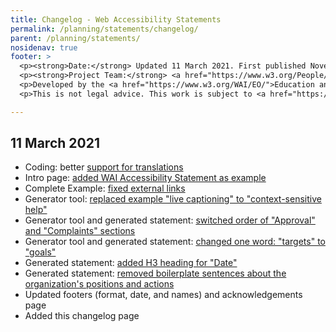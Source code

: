 ```yaml
---
title: Changelog - Web Accessibility Statements
permalink: /planning/statements/changelog/
parent: /planning/statements/
nosidenav: true
footer: >
  <p><strong>Date:</strong> Updated 11 March 2021. First published November 2018.</p>
  <p><strong>Project Team:</strong> <a href="https://www.w3.org/People/shadi">Shadi Abou-Zahra</a>, Eric Velleman, Sanne Eendebak, Roel Antonisse, and Bas de Bruin. <a href="../acknowledgements/">Acknowledgements</a>.</p>
  <p>Developed by the <a href="https://www.w3.org/WAI/EO/">Education and Outreach Working Group (EOWG)</a>. Developed as part of the <a href="https://www.w3.org/WAI/Tools/">WAI-Tools project</a>, co-funded by the European Commission.</p>
  <p>This is not legal advice. This work is subject to <a href="https://www.w3.org/Consortium/Legal/ipr-notice">W3C Policies and Legal Information</a>, including <a href="https://www.w3.org/Consortium/Legal/copyright-documents">Disclaimer of liability</a>.</p>

---
```


## 11 March 2021

* Coding: better [support for translations](https://github.com/w3c/wai-statements/pull/143)
* Intro page: [added WAI Accessibility Statement as example](https://github.com/w3c/wai-statements/pull/138)
* Complete Example: [fixed external links](https://github.com/w3c/wai-statements/pull/137)
* Generator tool: [replaced example "live captioning" to "context-sensitive help"](https://github.com/w3c/wai-statements/pull/145)
* Generator tool and generated statement: [switched order of "Approval" and "Complaints" sections](https://github.com/w3c/wai-statements/pull/140)
* Generator tool and generated statement: [changed one word: "targets" to "goals"](https://github.com/w3c/wai-statements/pull/142)
* Generated statement: [added H3 heading for "Date"](https://github.com/w3c/wai-statements/pull/139)
* Generated statement: [removed boilerplate sentences about the organization's positions and actions](https://github.com/w3c/wai-statements/pull/141)
* Updated footers (format, date, and names) and acknowledgements page
* Added this changelog page

